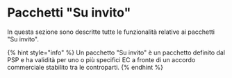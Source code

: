 # Pacchetti "Su invito"

In questa sezione sono descritte tutte le funzionalità relative ai pacchetti "Su invito".

{% hint style="info" %}
Un pacchetto "Su invito" è un pacchetto definito dal PSP e ha validità per uno o più specifici EC a fronte di un accordo commerciale stabilito tra le controparti.
{% endhint %}
